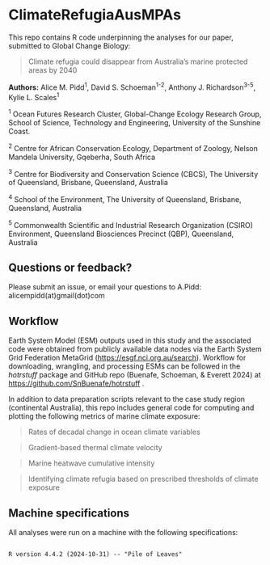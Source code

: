 # ClimateRefugiaAusMPAs

This repo contains R code underpinning the analyses for our paper, submitted to Global Change Biology:

> Climate refugia could disappear from Australia’s marine protected areas by 2040

**Authors:** Alice M. Pidd<sup>1</sup>, David S. Schoeman<sup>1-2</sup>, Anthony J. Richardson<sup>3-5</sup>, Kylie L. Scales<sup>1</sup>

<sup>1</sup> Ocean Futures Research Cluster, Global-Change Ecology Research Group, School of Science, Technology and Engineering, University of the Sunshine Coast.

<sup>2</sup> Centre for African Conservation Ecology, Department of Zoology, Nelson Mandela University, Gqeberha, South Africa

<sup>3</sup> Centre for Biodiversity and Conservation Science (CBCS), The University of Queensland, Brisbane, Queensland, Australia

<sup>4</sup> School of the Environment, The University of Queensland, Brisbane, Queensland, Australia

<sup>5</sup> Commonwealth Scientific and Industrial Research Organization (CSIRO) Environment, Queensland Biosciences Precinct (QBP), Queensland, Australia

## Questions or feedback?

Please submit an issue, or email your questions to A.Pidd: alicempidd(at)gmail(dot)com

## Workflow

Earth System Model (ESM) outputs used in this study and the associated code were obtained from publicly available data nodes via the Earth System Grid Federation MetaGrid (<https://esgf.nci.org.au/search>). Workflow for downloading, wrangling, and processing ESMs can be followed in the <i>hotrstuff</i> package and GitHub repo (Buenafe, Schoeman, & Everett 2024) at <https://github.com/SnBuenafe/hotrstuff> .

In addition to data preparation scripts relevant to the case study region (continental Australia), this repo includes general code for computing and plotting the following metrics of marine climate exposure:

> Rates of decadal change in ocean climate variables

> Gradient-based thermal climate velocity

> Marine heatwave cumulative intensity

> Identifying climate refugia based on prescribed thresholds of climate exposure

## Machine specifications

All analyses were run on a machine with the following specifications:

```         

R version 4.4.2 (2024-10-31) -- "Pile of Leaves"
```
